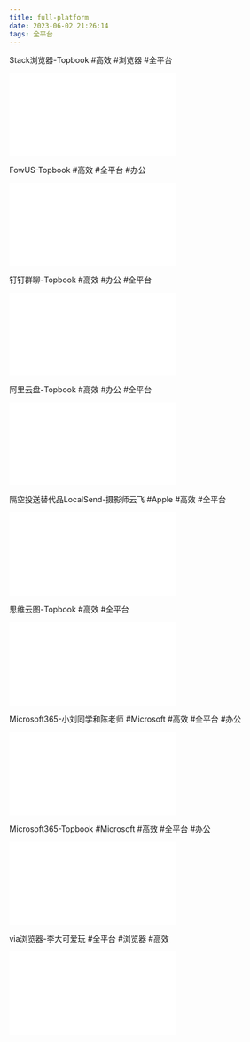```yaml
---
title: full-platform
date: 2023-06-02 21:26:14
tags: 全平台
---
```

Stack浏览器-Topbook
 #高效 #浏览器 #全平台
<iframe src="//player.bilibili.com/player.html?aid=822580080&bvid=BV19g4y1H7rA&cid=1027889547&page=1" scrolling="no" border="0" frameborder="no" framespacing="0" allowfullscreen="true"> </iframe>

FowUS-Topbook
 #高效 #全平台 #办公
<iframe src="//player.bilibili.com/player.html?aid=858301262&bvid=BV1mV4y1K766&cid=839992437&page=1" scrolling="no" border="0" frameborder="no" framespacing="0" allowfullscreen="true"> </iframe>

钉钉群聊-Topbook
 #高效 #办公 #全平台
<iframe src="//player.bilibili.com/player.html?aid=649488555&bvid=BV11e4y157Tg&cid=942753905&page=1" scrolling="no" border="0" frameborder="no" framespacing="0" allowfullscreen="true"> </iframe>

阿里云盘-Topbook
 #高效 #办公 #全平台
<iframe src="//player.bilibili.com/player.html?aid=484123172&bvid=BV1ST411z7ML&cid=1073711854&page=1" scrolling="no" border="0" frameborder="no" framespacing="0" allowfullscreen="true"> </iframe>

隔空投送替代品LocalSend-摄影师云飞
 #Apple #高效 #全平台
<iframe src="//player.bilibili.com/player.html?aid=224739521&bvid=BV1Pb41197wd&cid=1018151151&page=1" scrolling="no" border="0" frameborder="no" framespacing="0" allowfullscreen="true"> </iframe>

思维云图-Topbook
 #高效 #全平台
<iframe src="//player.bilibili.com/player.html?aid=347701370&bvid=BV1TR4y1f74k&cid=893042217&page=1" scrolling="no" border="0" frameborder="no" framespacing="0" allowfullscreen="true"> </iframe>

Microsoft365-小刘同学和陈老师
 #Microsoft #高效 #全平台 #办公
<iframe src="//player.bilibili.com/player.html?aid=905314067&bvid=BV1nP4y1k7Hm&cid=965247323&page=1" scrolling="no" border="0" frameborder="no" framespacing="0" allowfullscreen="true"> </iframe>

Microsoft365-Topbook
 #Microsoft #高效 #全平台 #办公
<iframe src="//player.bilibili.com/player.html?aid=817263884&bvid=BV1oG4y1b7mU&cid=883499511&page=1" scrolling="no" border="0" frameborder="no" framespacing="0" allowfullscreen="true"> </iframe>

via浏览器-李大可爱玩
 #全平台 #浏览器 #高效
<iframe src="//player.bilibili.com/player.html?aid=867804068&bvid=BV18V4y1o787&cid=1103913633&page=1" scrolling="no" border="0" frameborder="no" framespacing="0" allowfullscreen="true"> </iframe>